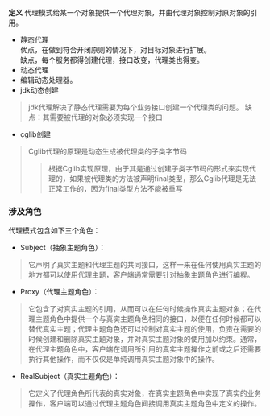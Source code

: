 **定义** 
代理模式给某一个对象提供一个代理对象，并由代理对象控制对原对象的引用。
- 静态代理</br>
优点，在做到符合开闭原则的情况下，对目标对象进行扩展。</br>
缺点，每个服务都得创建代理，接口改变，代理类也得变。
- 动态代理</br>
- 编辑动态处理器。
- jdk动态创建
> jdk代理解决了静态代理需要为每个业务接口创建一个代理类的问题。
缺点：其需要被代理的对象必须实现一个接口
- cglib创建 
> Cglib代理的原理是动态生成被代理类的子类字节码
>> 根据Cglib实现原理，由于其是通过创建子类字节码的形式来实现代理的，如果被代理类的方法被声明final类型，那么Cglib代理是无法正常工作的，因为final类型方法不能被重写
### 涉及角色
代理模式包含如下三个角色：

- Subject（抽象主题角色）：
> 它声明了真实主题和代理主题的共同接口，这样一来在任何使用真实主题的地方都可以使用代理主题，客户端通常需要针对抽象主题角色进行编程。

- Proxy（代理主题角色）：
> 它包含了对真实主题的引用，从而可以在任何时候操作真实主题对象；在代理主题角色中提供一个与真实主题角色相同的接口，以便在任何时候都可以替代真实主题；代理主题角色还可以控制对真实主题的使用，负责在需要的时候创建和删除真实主题对象，并对真实主题对象的使用加以约束。通常，在代理主题角色中，客户端在调用所引用的真实主题操作之前或之后还需要执行其他操作，而不仅仅是单纯调用真实主题对象中的操作。

- RealSubject（真实主题角色）：
> 它定义了代理角色所代表的真实对象，在真实主题角色中实现了真实的业务操作，客户端可以通过代理主题角色间接调用真实主题角色中定义的操作。
